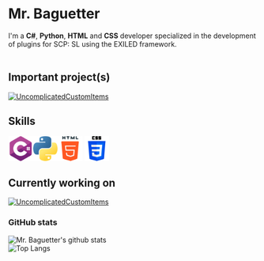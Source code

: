 # Mr. Baguetter
I'm a **C#**, **Python**, **HTML** and **CSS** developer specialized in the development of plugins for SCP: SL using the EXILED framework.<br>
<br>

## Important project(s)
[![UncomplicatedCustomItems](https://github-readme-stats.vercel.app/api/pin/?username=UncomplicatedCustomServer&repo=UncomplicatedCustomItems&title_color=fff&icon_color=79ff97&text_color=9f9f9f&bg_color=151515&show_owner=true)](https://github.com/UncomplicatedCustomServer/UncomplicatedCustomItems)


## Skills
<img src='https://raw.githubusercontent.com/Mr-Baguetter/Mr-Baguetter/main/c-sharp.png' style='height: 50px'><img src='https://raw.githubusercontent.com/Mr-Baguetter/Mr-Baguetter/main/python.png' style='height: 50px'><img src='https://raw.githubusercontent.com/Mr-Baguetter/Mr-Baguetter/main/html-5.png' style='height: 50px'>
<img src='https://raw.githubusercontent.com/Mr-Baguetter/Mr-Baguetter/main/css-3.png' style='height: 50px'>

## Currently working on
[![UncomplicatedCustomItems](https://github-readme-stats.vercel.app/api/pin/?username=UncomplicatedCustomServer&repo=UncomplicatedCustomItems&title_color=fff&icon_color=79ff97&text_color=9f9f9f&bg_color=151515&show_owner=true)](https://github.com/UncomplicatedCustomServer/UncomplicatedCustomItems)

### GitHub stats
![Mr. Baguetter's github stats](https://github-readme-stats.vercel.app/api/?username=Mr-Baguetter&show_icons=true&title_color=fff&icon_color=79ff97&text_color=9f9f9f&bg_color=151515&theme=merko)<br>
![Top Langs](https://github-readme-stats.vercel.app/api/top-langs/?username=Mr-Baguetter&title_color=fff&icon_color=79ff97&text_color=9f9f9f&bg_color=151515)<br>
